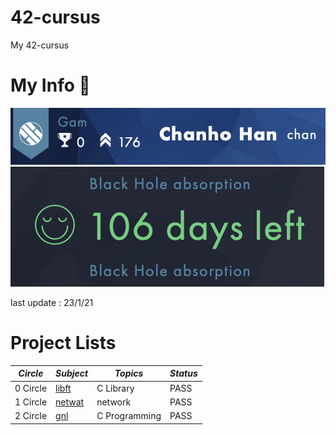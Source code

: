 # 42-cursus

My 42-cursus  



# My Info 🙂

![ex_screenshot](./img/info_1.jpg)
![ex_screenshot](./img/info_2.jpg)

last update : 23/1/21  



# Project Lists

|*Circle*|*Subject*|*Topics*|*Status*|
|---|---|---|---|
|0 Circle|[libft](https://github.com/ChanHoHan/42-cursus/tree/master/00_Libft)|C Library|PASS|
|1 Circle|[netwat]()|network|PASS|
|2 Circle|[gnl]()|C Programming|PASS|

